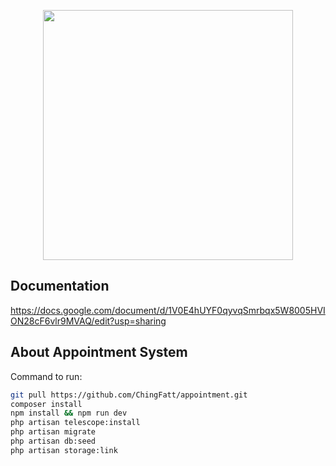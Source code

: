 <p align="center"><a href="https://laravel.com" target="_blank"><img src="https://raw.githubusercontent.com/laravel/art/master/logo-lockup/5%20SVG/2%20CMYK/1%20Full%20Color/laravel-logolockup-cmyk-red.svg" width="400"></a></p>

## Documentation
https://docs.google.com/document/d/1V0E4hUYF0qyvqSmrbqx5W8005HVION28cF6vlr9MVAQ/edit?usp=sharing

## About Appointment System

Command to run:
```sh
git pull https://github.com/ChingFatt/appointment.git
composer install
npm install && npm run dev
php artisan telescope:install
php artisan migrate
php artisan db:seed
php artisan storage:link
```